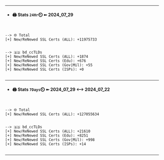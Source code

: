 

---
- #### 🖨️ **Stats** `24Hr`⏲️ ➼ 2024_07_29
```console


--> 🌐 Total
[+] New/ReNewed SSL Certs (ALL): +11975733


--> 🇧🇩 bd_ccTLDs
[+] New/ReNewed SSL Certs (ALL): +1874
[+] New/ReNewed SSL Certs (Edu): +676
[+] New/ReNewed SSL Certs (Gov|Mil): +55
[+] New/ReNewed SSL Certs (ISPs): +0


```

---
- #### 🖨️ **Stats** `7Days`⏲️ ➼ 2024_07_29 <--> 2024_07_22
```console


--> 🌐 Total
[+] New/ReNewed SSL Certs (ALL): +127055634


--> 🇧🇩 bd_ccTLDs
[+] New/ReNewed SSL Certs (ALL): +21610
[+] New/ReNewed SSL Certs (Edu): +8251
[+] New/ReNewed SSL Certs (Gov|Mil): +998
[+] New/ReNewed SSL Certs (ISPs): +14


```

---

